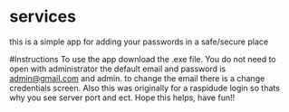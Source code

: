 # services
this is a simple app for adding your passwords in a safe/secure place

#Instructions
To use the app download the .exe file. You do not need to open with administrator the default email and password is admin@gmail.com and admin. to change the email there is a change credentials screen. Also this was originally for a raspidude login so thats why you see server port and ect. Hope this helps, have fun!!
